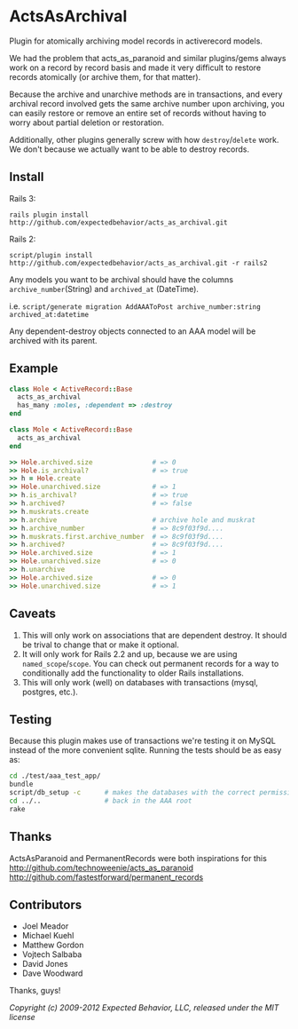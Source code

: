 # ActsAsArchival

Plugin for atomically archiving model records in activerecord models.

We had the problem that acts_as_paranoid and similar plugins/gems
always work on a record by record basis and made it very difficult to
restore records atomically (or archive them, for that matter).

Because the archive and unarchive methods are in transactions, and
every archival record involved gets the same archive number upon
archiving, you can easily restore or remove an entire set of records
without having to worry about partial deletion or restoration.

Additionally, other plugins generally screw with how
`destroy`/`delete` work.  We don't because we actually want to be able
to destroy records.

## Install

Rails 3:

`rails plugin install http://github.com/expectedbehavior/acts_as_archival.git`

Rails 2:

`script/plugin install http://github.com/expectedbehavior/acts_as_archival.git -r rails2`

Any models you want to be archival should have the columns
`archive_number`(String) and `archived_at` (DateTime).

i.e. `script/generate migration AddAAAToPost archive_number:string archived_at:datetime`

Any dependent-destroy objects connected to an AAA model will be
archived with its parent.

## Example

``` ruby
class Hole < ActiveRecord::Base
  acts_as_archival
  has_many :moles, :dependent => :destroy
end

class Mole < ActiveRecord::Base
  acts_as_archival
end
```

``` ruby
>> Hole.archived.size               # => 0
>> Hole.is_archival?                # => true
>> h = Hole.create
>> Hole.unarchived.size             # => 1
>> h.is_archival?                   # => true
>> h.archived?                      # => false
>> h.muskrats.create
>> h.archive                        # archive hole and muskrat
>> h.archive_number                 # => 8c9f03f9d....
>> h.muskrats.first.archive_number  # => 8c9f03f9d....
>> h.archived?                      # => 8c9f03f9d....
>> Hole.archived.size               # => 1
>> Hole.unarchived.size             # => 0
>> h.unarchive
>> Hole.archived.size               # => 0
>> Hole.unarchived.size             # => 1
```

## Caveats

1. This will only work on associations that are dependent destroy. It
should be trival to change that or make it optional.
1. It will only work for Rails 2.2 and up, because we are using
`named_scope`/`scope`. You can check out permanent records for a way
to conditionally add the functionality to older Rails installations.
1. This will only work (well) on databases with transactions (mysql,
postgres, etc.).

## Testing

Because this plugin makes use of transactions we're testing it on
MySQL instead of the more convenient sqlite. Running the tests should
be as easy as:

```  bash
cd ./test/aaa_test_app/
bundle
script/db_setup -c      # makes the databases with the correct permissions
cd ../..                # back in the AAA root
rake
```

## Thanks

ActsAsParanoid and PermanentRecords were both inspirations for this  
http://github.com/technoweenie/acts_as_paranoid  
http://github.com/fastestforward/permanent_records  

## Contributors

* Joel Meador
* Michael Kuehl
* Matthew Gordon
* Vojtech Salbaba
* David Jones
* Dave Woodward

Thanks, guys!

*Copyright (c) 2009-2012 Expected Behavior, LLC, released under the MIT license*
